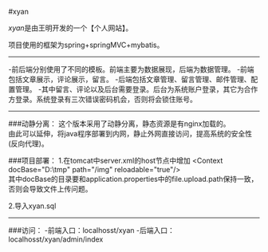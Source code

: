 #xyan

*xyan*是由王明开发的一个【个人网站】。

项目使用的框架为spring+springMVC+mybatis。

***
-前后端分别使用了不同的模板。前端主要为数据展现，后端为数据管理。
-前端包括文章展示，评论展示，留言。
-后端包括文章管理、留言管理、邮件管理、配置管理。
-其中留言、评论以及后台需要登录。后台为系统账户登录，其它为合作方登录。系统登录有三次错误密码机会，否则将会锁住账号。

***
###动静分离：
这个版本采用了动静分离，静态资源是有nginx加载的。<br/>
由此可以延伸，将java程序部署到内网，静止外网直接访问，提高系统的安全性(反向代理)。

###项目部署：
1.在tomcat中server.xml的host节点中增加 &lt;Context docBase="D:\tmp" path="/img" reloadable="true"/&gt;<br/>
	   其中docBase的目录要和application.properties中的file.upload.path保持一致，否则会导致文件上传问题。
	  
2.导入xyan.sql

***
###访问：
-前端入口：localhosst/xyan
-后端入口：localhosst/xyan/admin/index
